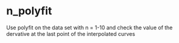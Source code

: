 # n_polyfit
Use polyfit on the data set with n = 1-10 and check the value of the dervative at the last point of the interpolated curves
